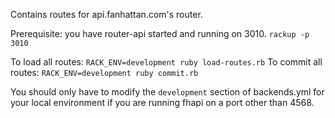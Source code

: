 Contains routes for api.fanhattan.com's router.

Prerequisite: you have router-api started and running on 3010. `rackup -p 3010`

To load all routes: `RACK_ENV=development ruby load-routes.rb`
To commit all routes: `RACK_ENV=development ruby commit.rb`

You should only have to modify the `development` section of backends.yml for your local environment if you are running fhapi on a port other than 4568.

